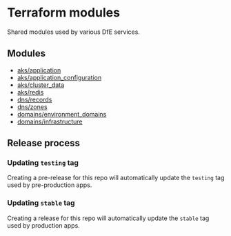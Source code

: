 # Terraform modules

Shared modules used by various DfE services.

## Modules

- [aks/application](aks/application)
- [aks/application_configuration](aks/application_configuration)
- [aks/cluster_data](aks/cluster_data)
- [aks/redis](aks/redis)
- [dns/records](dns/records)
- [dns/zones](dns/zones)
- [domains/environment_domains](domains/environment_domains)
- [domains/infrastructure](domains/infrastructure)

## Release process

### Updating `testing` tag

Creating a pre-release for this repo will automatically update the `testing` tag used by pre-production apps.

### Updating `stable` tag

Creating a release for this repo will automatically update the `stable` tag used by production apps.
